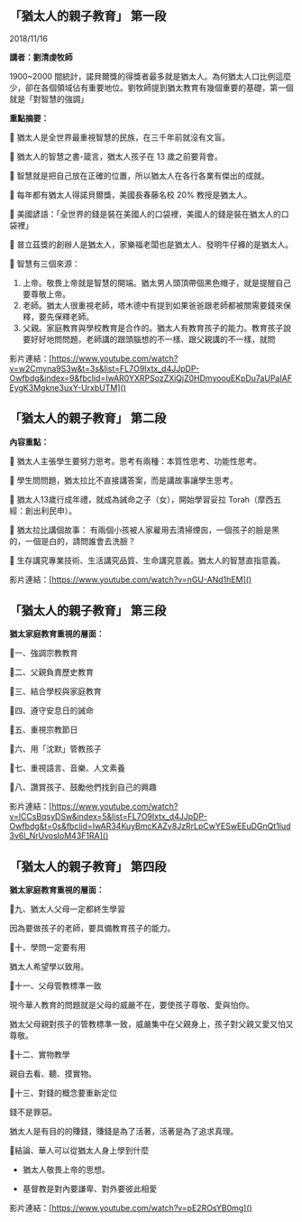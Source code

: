 ## 「猶太人的親子教育」 第一段
2018/11/16

**講者：劉清虔牧師**

1900~2000 間統計，諾貝爾獎的得獎者最多就是猶太人。為何猶太人口比例這麼少，卻在各個領域佔有重要地位。劉牧師提到猶太教育有幾個重要的基礎，第一個就是「對智慧的強調」

**重點摘要：**

📕 猶太人是全世界最重視智慧的民族，在三千年前就沒有文盲。

📕 猶太人的智慧之書-箴言，猶太人孩子在 13 歲之前要背會。

📕 智慧就是把自己放在正確的位置，所以猶太人在各行各業有傑出的成就。

📕 每年都有猶太人得諾貝爾獎，美國長春藤名校 20% 教授是猶太人。

📕 美國諺語：「全世界的錢是裝在美國人的口袋裡，美國人的錢是裝在猶太人的口袋裡」

📕 普立茲獎的創辦人是猶太人，家樂福老闆也是猶太人、發明牛仔褲的是猶太人。

📕 智慧有三個來源：

1. 上帝。敬畏上帝就是智慧的開端。猶太男人頭頂帶個黑色帽子，就是提醒自己要尊敬上帝。
2. 老師。猶太人很重視老師，塔木德中有提到如果爸爸跟老師都被關需要錢來保釋，要先保釋老師。
3. 父親。家庭教育與學校教育是合作的。猶太人有教育孩子的能力。教育孩子說要好好地問問題，老師講的跟頭腦想的不一樣、跟父親講的不一樣，就問

影片連結：[https://www.youtube.com/watch?v=w2Cmyna9S3w&t=3s&list=FL7O9Ixtx_d4JJpDP-Owfbdg&index=9&fbclid=IwAR0YXRPSozZXiQjZ0HDmyoouEKpDu7aUPaIAFEygK3Mgkne3uxY-UrxbUTM]()

## 「猶太人的親子教育」 第二段

**內容重點：**

📕 猶太人主張學生要努力思考。思考有兩種：本質性思考、功能性思考。

📕 學生問問題，猶太拉比不直接講答案，而是講故事讓學生思考。

📕 猶太人13歲行成年禮，就成為誡命之子（女），開始學習妥拉 Torah（摩西五經：創出利民申）。

📕 猶太拉比講個故事：
有兩個小孩被人家雇用去清掃煙囪，一個孩子的臉是黑的，一個是白的，請問誰會去洗臉？

📕 生存講究專業技術、生活講究品質、生命講究意義。猶太人的智慧直指意義。

影片連結：[https://www.youtube.com/watch?v=nGU-ANd1hEM]()


## 「猶太人的親子教育」 第三段

**猶太家庭教育重視的層面：**

📕一、強調宗教教育

📕二、父親負責歷史教育

📕三、結合學校與家庭教育

📕四、遵守安息日的誡命

📕五、重視宗教節日

📕六、用「沈默」管教孩子

📕七、重視語言、音樂、人文素養

📕八、讚賞孩子、鼓勵他們找到自己的興趣

影片連結：[https://www.youtube.com/watch?v=lCCsBqsyDSw&index=5&list=FL7O9Ixtx_d4JJpDP-Owfbdg&t=0s&fbclid=IwAR34KuyBmcKAZv8JzRrLpCwYESwEEuDGnQt1lud3v6l_NrUvosIoM43F1RA]()

## 「猶太人的親子教育」 第四段
**猶太家庭教育重視的層面：**

📕九、猶太人父母一定都終生學習

因為要做孩子的老師，要具備教育孩子的能力。

📕十、學問一定要有用

猶太人希望學以致用。

📕十一、父母管教標準一致

現今華人教育的問題就是父母的威嚴不在，要使孩子尊敬、愛與怕你。

猶太父母親對孩子的管教標準一致，威嚴集中在父親身上，孩子對父親又愛又怕又尊敬。

📕十二、實物教學

親自去看、聽、摸實物。

📕十三、對錢的概念要重新定位

錢不是罪惡。

猶太人是有目的的賺錢，賺錢是為了活著，活著是為了追求真理。

📕結論、華人可以從猶太人身上學到什麼

* 猶太人敬畏上帝的思想。

* 基督教是對內要謙卑、對外要彼此相愛

影片連結：[https://www.youtube.com/watch?v=pE2ROsYB0mg]()


